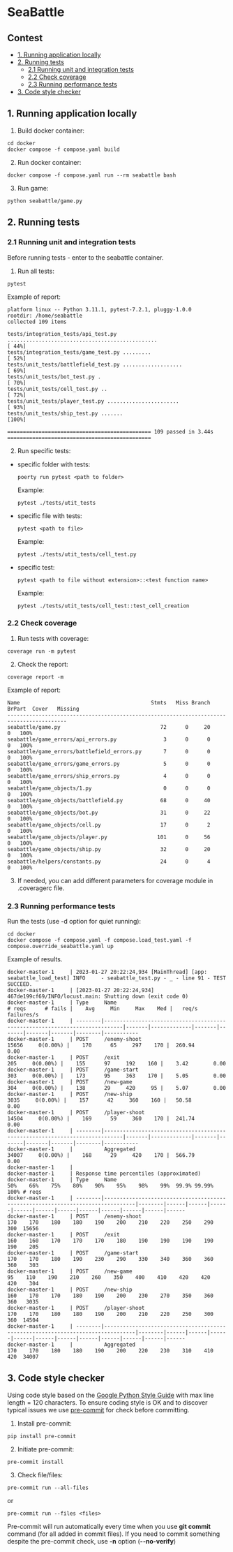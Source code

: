 # SeaBattle

## Contest
- [1. Running application locally](#1-running-application-locally)
- [2. Running tests](#2-running-tests)
  - [2.1 Running unit and integration tests](#21-running-unit-and-integration-tests)
  - [2.2 Check coverage](#22-check-coverage)
  - [2.3 Running performance tests](#23-running-performance-tests)
- [3. Code style checker](#3-code-style-checker)

## 1. Running application locally

1) Build docker container:

```commandline
cd docker
docker compose -f compose.yaml build
```

2) Run docker container:

```commandline
docker compose -f compose.yaml run --rm seabattle bash
```

3) Run game:

```commandline
python seabattle/game.py
```

## 2. Running tests

### 2.1 Running unit and integration tests

Before running tests - enter to the seabattle container.

1) Run all tests:

```commandline
pytest
```

Example of report:
```text
platform linux -- Python 3.11.1, pytest-7.2.1, pluggy-1.0.0
rootdir: /home/seabattle
collected 109 items

tests/integration_tests/api_test.py ................................................                      [ 44%]
tests/integration_tests/game_test.py .........                                                            [ 52%]
tests/unit_tests/battlefield_test.py ...................                                                  [ 69%]
tests/unit_tests/bot_test.py .                                                                            [ 70%]
tests/unit_tests/cell_test.py ..                                                                          [ 72%]
tests/unit_tests/player_test.py .......................                                                   [ 93%]
tests/unit_tests/ship_test.py .......                                                                     [100%]

============================================== 109 passed in 3.44s ==============================================
```

2) Run specific tests:

- specific folder with tests:

    ```commandline
    poerty run pytest <path to folder>
    ```

    Example:

    ```commandline
    pytest ./tests/utit_tests
    ```

- specific file with tests:

    ```commandline
    pytest <path to file>
    ```

    Example:

    ```commandline
    pytest ./tests/utit_tests/cell_test.py
    ```

- specific test:

    ```commandline
    pytest <path to file without extension>::<test function name>
    ```

    Example:

    ```commandline
    pytest ./tests/utit_tests/cell_test::test_cell_creation
    ```

### 2.2 Check coverage

1) Run tests with coverage:

```commandline
coverage run -m pytest
```

2) Check the report:

```commandline
coverage report -m
```

Example of report:
```text
Name                                          Stmts   Miss Branch BrPart  Cover   Missing
-----------------------------------------------------------------------------------------
seabattle/game.py                                72      0     20      0   100%
seabattle/game_errors/api_errors.py               3      0      0      0   100%
seabattle/game_errors/battlefield_errors.py       7      0      0      0   100%
seabattle/game_errors/game_errors.py              5      0      0      0   100%
seabattle/game_errors/ship_errors.py              4      0      0      0   100%
seabattle/game_objects/1.py                       0      0      0      0   100%
seabattle/game_objects/battlefield.py            68      0     40      0   100%
seabattle/game_objects/bot.py                    31      0     22      0   100%
seabattle/game_objects/cell.py                   17      0      2      0   100%
seabattle/game_objects/player.py                101      0     56      0   100%
seabattle/game_objects/ship.py                   32      0     20      0   100%
seabattle/helpers/constants.py                   24      0      4      0   100%
```

3) If needed, you can add different parameters for coverage module in .coveragerc file.

### 2.3 Running performance tests

Run the tests (use -d option for quiet running):

```commandline
cd docker
docker compose -f compose.yaml -f compose.load_test.yaml -f compose.override_seabattle.yaml up
```

Example of results.

```text
docker-master-1     | 2023-01-27 20:22:24,934 [MainThread] [app: seabattle_load_test] INFO     - seabattle_test.py - _ - line 91 - TEST SUCCEED.
docker-master-1     | [2023-01-27 20:22:24,934] 467de199cf69/INFO/locust.main: Shutting down (exit code 0)
docker-master-1     | Type     Name                                                                          # reqs      # fails |    Avg     Min     Max    Med |   req/s  failures/s
docker-master-1     | --------|----------------------------------------------------------------------------|-------|-------------|-------|-------|-------|-------|--------|-----------
docker-master-1     | POST     /enemy-shoot                                                                   15656     0(0.00%) |    170      65     297    170 |  260.94        0.00
docker-master-1     | POST     /exit                                                                            205     0(0.00%) |    155      97     192    160 |    3.42        0.00
docker-master-1     | POST     /game-start                                                                      303     0(0.00%) |    173      95     363    170 |    5.05        0.00
docker-master-1     | POST     /new-game                                                                        304     0(0.00%) |    138      29     420     95 |    5.07        0.00
docker-master-1     | POST     /new-ship                                                                       3035     0(0.00%) |    157      42     360    160 |   50.58        0.00
docker-master-1     | POST     /player-shoot                                                                  14504     0(0.00%) |    169      59     360    170 |  241.74        0.00
docker-master-1     | --------|----------------------------------------------------------------------------|-------|-------------|-------|-------|-------|-------|--------|-----------
docker-master-1     |          Aggregated                                                                     34007     0(0.00%) |    168      29     420    170 |  566.79        0.00
docker-master-1     |
docker-master-1     | Response time percentiles (approximated)
docker-master-1     | Type     Name                                                                                  50%    66%    75%    80%    90%    95%    98%    99%  99.9% 99.99%   100% # reqs
docker-master-1     | --------|--------------------------------------------------------------------------------|--------|------|------|------|------|------|------|------|------|------|------|------
docker-master-1     | POST     /enemy-shoot                                                                          170    170    180    180    190    200    210    220    250    290    300  15656
docker-master-1     | POST     /exit                                                                                 160    160    170    170    170    180    190    190    190    190    190    205
docker-master-1     | POST     /game-start                                                                           170    170    180    190    230    290    330    340    360    360    360    303
docker-master-1     | POST     /new-game                                                                              95    110    190    210    260    350    400    410    420    420    420    304
docker-master-1     | POST     /new-ship                                                                             160    170    170    180    190    200    230    270    350    360    360   3035
docker-master-1     | POST     /player-shoot                                                                         170    170    180    180    190    200    210    220    250    300    360  14504
docker-master-1     | --------|--------------------------------------------------------------------------------|--------|------|------|------|------|------|------|------|------|------|------|------
docker-master-1     |          Aggregated                                                                            170    170    180    180    190    200    220    230    310    410    420  34007

```

## 3. Code style checker

Using code style based on the
[Google Python Style Guide](https://google.github.io/styleguide/pyguide.html)
with max line length = 120 characters.
To ensure coding style is OK and to discover typical issues we use [pre-commit](https://pre-commit.com)
for check before committing.

1) Install pre-commit:

```commandline
pip install pre-commit
```

2) Initiate pre-commit:

```commandline
pre-commit install
```

3) Check file/files:

```commandline
pre-commit run --all-files
```

or

```commandline
pre-commit run --files <files>
```

Pre-commit will run automatically every time when you use **git commit** command
(for all added in commit files).
If you need to commit something despite the pre-commit check, use **-n** option (**--no-verify**)
